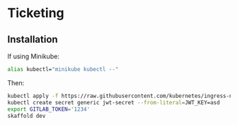 # Ticketing

## Installation

If using Minikube:

```bash
alias kubectl="minikube kubectl --"
```

Then:

```bash
kubectl apply -f https://raw.githubusercontent.com/kubernetes/ingress-nginx/controller-v1.3.0/deploy/static/provider/cloud/deploy.yaml
kubectl create secret generic jwt-secret --from-literal=JWT_KEY=asd
export GITLAB_TOKEN='1234'
skaffold dev
```
